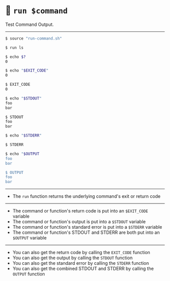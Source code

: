# 🚀 `run $command`

Test Command Output.

---

```sh
$ source "run-command.sh"

$ run ls

$ echo $?
0

$ echo "$EXIT_CODE"
0

$ EXIT_CODE
0

$ echo "$STDOUT"
foo
bar

$ STDOUT
foo
bar

$ echo "$STDERR"

$ STDERR

$ echo "$OUTPUT
foo
bar

$ OUTPUT
foo
bar
```

---

- The `run` function returns the underlying command's exit or return code

---

- The command or function's return code is put into an `$EXIT_CODE` variable
- The command or function's output is put into a `$STDOUT` variable
- The command or function's standard error is put into a `$STDERR` variable
- The command or function's STDOUT and STDERR are both put into an `$OUTPUT` variable

---

- You can also get the return code by calling the `EXIT_CODE` function
- You can also get the output by calling the `STDOUT` function
- You can also get the standard error by calling the `STDERR` function
- You can also get the combined STDOUT and STDERR by calling the `OUTPUT` function
